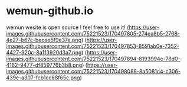 # wemun-github.io

wemun wesite is open source !
feel free to use it!
(https://user-images.githubusercontent.com/75221523/170497805-274ea8b5-2768-4e27-b67c-becee5f9e37e.png)
(https://user-images.githubusercontent.com/75221523/170497853-8591ab0e-7352-4427-920c-8a113920d3a7.png)
(https://user-images.githubusercontent.com/75221523/170497894-8193994c-78d0-4162-9477-df859776b3b8.png)
(https://user-images.githubusercontent.com/75221523/170498088-8a5081c4-c306-439e-a307-fcb1cc68f65c.png)
